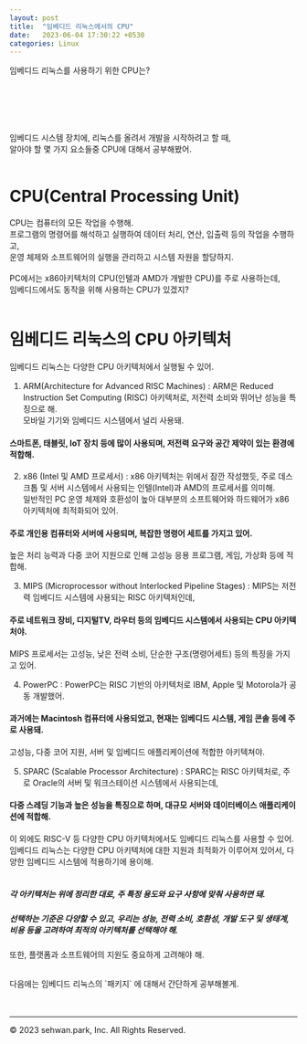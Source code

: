 ```yaml
---
layout: post
title:  "임베디드 리눅스에서의 CPU"
date:   2023-06-04 17:30:22 +0530
categories: Linux
---
```

임베디드 리눅스를 사용하기 위한 CPU는?<br>
# 　

임베디드 시스템 장치에, 리눅스를 올려서 개발을 시작하려고 할 때,<br>
알아야 할 몇 가지 요소들중 CPU에 대해서 공부해봤어.<br>
<br>

# CPU(Central Processing Unit)
CPU는 컴퓨터의 모든 작업을 수행해.<br>
프로그램의 명령어를 해석하고 실행하여 데이터 처리, 연산, 입출력 등의 작업을 수행하고,<br>
운영 체제와 소프트웨어의 실행을 관리하고 시스템 자원을 할당하지.<br>
<br>
PC에서는 x86아키텍처의 CPU(인텔과 AMD가 개발한 CPU)를 주로 사용하는데,<br>
임베디드에서도 동작을 위해 사용하는 CPU가 있겠지?<br>
<br>

# 임베디드 리눅스의 CPU 아키텍처
임베디드 리눅스는 다양한 CPU 아키텍처에서 실행될 수 있어.<br>

1. ARM(Architecture for Advanced RISC Machines)
  : ARM은 Reduced Instruction Set Computing (RISC) 아키텍처로, 저전력 소비와 뛰어난 성능을 특징으로 해.<br>
  모바일 기기와 임베디드 시스템에서 널리 사용돼.<br>
  #### 스마트폰, 태블릿, IoT 장치 등에 많이 사용되며, 저전력 요구와 공간 제약이 있는 환경에 적합해.<br>

2. x86 (Intel 및 AMD 프로세서)
  : x86 아키텍처는 위에서 잠깐 작성했듯, 주로 데스크톱 및 서버 시스템에서 사용되는 인텔(Intel)과 AMD의 프로세서를 의미해.<br>
  일반적인 PC 운영 체제와 호환성이 높아 대부분의 소프트웨어와 하드웨어가 x86 아키텍처에 최적화되어 있어.<br>
  #### 주로 개인용 컴퓨터와 서버에 사용되며, 복잡한 명령어 세트를 가지고 있어.<br>
  높은 처리 능력과 다중 코어 지원으로 인해 고성능 응용 프로그램, 게임, 가상화 등에 적합해.<br>

3. MIPS (Microprocessor without Interlocked Pipeline Stages)
  : MIPS는 저전력 임베디드 시스템에 사용되는 RISC 아키텍처인데,<br>
  #### 주로 네트워크 장비, 디지털TV, 라우터 등의 임베디드 시스템에서 사용되는 CPU 아키텍처야.<br>
  MIPS 프로세서는 고성능, 낮은 전력 소비, 단순한 구조(명령어세트) 등의 특징을 가지고 있어.<br>

4. PowerPC
  : PowerPC는 RISC 기반의 아키텍처로 IBM, Apple 및 Motorola가 공동 개발했어.<br>
  #### 과거에는 Macintosh 컴퓨터에 사용되었고, 현재는 임베디드 시스템, 게임 콘솔 등에 주로 사용돼.<br>
  고성능, 다중 코어 지원, 서버 및 임베디드 애플리케이션에 적합한 아키텍쳐야.<br>

5. SPARC (Scalable Processor Architecture)
  : SPARC는 RISC 아키텍처로, 주로 Oracle의 서버 및 워크스테이션 시스템에서 사용되는데,<br>
  #### 다중 스레딩 기능과 높은 성능을 특징으로 하며, 대규모 서버와 데이터베이스 애플리케이션에 적합해.<br>

이 외에도 RISC-V 등 다양한 CPU 아키텍처에서도 임베디드 리눅스를 사용할 수 있어. <br>
임베디드 리눅스는 다양한 CPU 아키텍처에 대한 지원과 최적화가 이루어져 있어서, 다양한 임베디드 시스템에 적용하기에 용이해.<br>
<br>

##### 각 아키텍처는 위에 정리한 대로, 주 특정 용도와 요구 사항에 맞춰 사용하면 돼.<br>
##### 선택하는 기준은 다양할 수 있고, 우리는 성능, 전력 소비, 호환성, 개발 도구 및 생태계, 비용 등을 고려하여 최적의 아키텍처를 선택해야 해.<br>
또한, 플랫폼과 소프트웨어의 지원도 중요하게 고려해야 해.<br>

<br>
다음에는 임베디드 리눅스의 `패키지` 에 대해서 간단하게 공부해볼게.<br>
<br>
<br>

- - -
© 2023 sehwan.park, Inc. All Rights Reserved.




[jekyll-docs]: https://jekyllrb.com/docs/home
[jekyll-gh]:   https://github.com/jekyll/jekyll
[jekyll-talk]: https://talk.jekyllrb.com/
